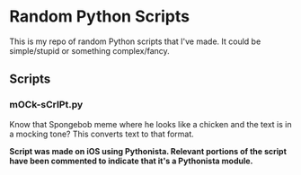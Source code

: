 # Random Python Scripts

This is my repo of random Python scripts that I've made. It could be simple/stupid or something complex/fancy.

## Scripts

### mOCk-sCrIPt.py

Know that Spongebob meme where he looks like a chicken and the text is in a mocking tone? This converts text to that format.

**Script was made on iOS using Pythonista. Relevant portions of the script have been commented to indicate that it's a Pythonista module.**